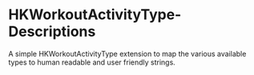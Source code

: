 # HKWorkoutActivityType-Descriptions
A simple HKWorkoutActivityType extension to map the various available types to human readable and user friendly strings.
